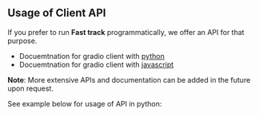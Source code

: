 ## Usage of Client API

If you prefer to run **Fast track** programmatically, we offer an API for that purpose.

- Docuemtnation for gradio client with [python](https://www.gradio.app/guides/getting-started-with-the-python-client)
- Docuemtnation for gradio client with [javascript](https://www.gradio.app/guides/getting-started-with-the-js-client)

**Note**: More extensive APIs and documentation can be added in the future upon request.

See example below for usage of API in python:

